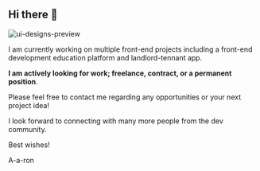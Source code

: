 ## Hi there 👋

![ui-designs-preview](https://github.com/user-attachments/assets/c1fc8cf2-2cae-4205-bbdd-43d0c4a5b973)

I am currently working on multiple front-end projects including a front-end development education platform and landlord-tennant app.

**I am actively looking for work; freelance, contract, or a permanent position**.

Please feel free to contact me regarding any opportunities or your next project idea!

I look forward to connecting with many more people from the dev community.

Best wishes!

A-a-ron
